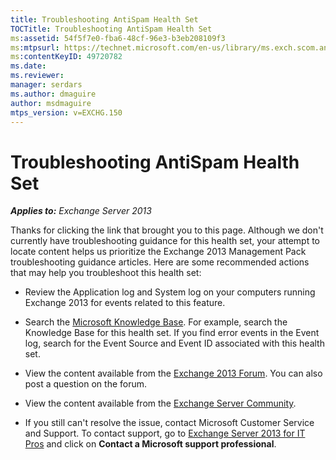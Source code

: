 ```yaml
---
title: Troubleshooting AntiSpam Health Set
TOCTitle: Troubleshooting AntiSpam Health Set
ms:assetid: 54f5f7e0-fba6-48cf-96e3-b3eb208109f3
ms:mtpsurl: https://technet.microsoft.com/en-us/library/ms.exch.scom.antispam(v=EXCHG.150)
ms:contentKeyID: 49720782
ms.date:
ms.reviewer:
manager: serdars
ms.author: dmaguire
author: msdmaguire
mtps_version: v=EXCHG.150
---
```


# Troubleshooting AntiSpam Health Set

_**Applies to:** Exchange Server 2013_

Thanks for clicking the link that brought you to this page. Although we don't currently have troubleshooting guidance for this health set, your attempt to locate content helps us prioritize the Exchange 2013 Management Pack troubleshooting guidance articles. Here are some recommended actions that may help you troubleshoot this health set:

- Review the Application log and System log on your computers running Exchange 2013 for events related to this feature.

- Search the [Microsoft Knowledge Base](https://go.microsoft.com/fwlink/p/?linkid=18175). For example, search the Knowledge Base for this health set. If you find error events in the Event log, search for the Event Source and Event ID associated with this health set.

- View the content available from the [Exchange 2013 Forum](https://go.microsoft.com/fwlink/p/?linkid=257903). You can also post a question on the forum.

- View the content available from the [Exchange Server Community](https://go.microsoft.com/fwlink/p/?linkid=14927).

- If you still can't resolve the issue, contact Microsoft Customer Service and Support. To contact support, go to [Exchange Server 2013 for IT Pros](https://go.microsoft.com/fwlink/p/?linkid=402506) and click on **Contact a Microsoft support professional**.
